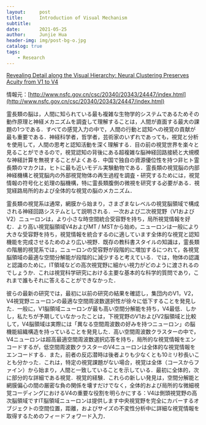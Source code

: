 ```yaml
---
layout:     post
title:      Introduction of Visual Mechanism
subtitle:    
date:       2021-05-25
author:     Junjie Hua
header-img: img/post-bg-o.jpg
catalog: true
tags:
    - Research
---
```


[Revealing Detail along the Visual Hierarchy: Neural Clustering Preserves Acuity from V1 to V4](https://www.cell.com/neuron/fulltext/S0896-6273(18)30186-7)

情報元：[http://www.nsfc.gov.cn/csc/20340/20343/24447/index.html](http://www.nsfc.gov.cn/csc/20340/20343/24447/index.html)

霊長類の脳は，人間に知られている最も複雑な生物学的システムであるためその動作原理と神経メカニズムを調査して理解することは，人間が直面する最大の課題の1つである．すべての感覚入力の中で，人間の行動と認知への視覚の貢献が最も重要である．神経科学者，哲学者，芸術家のいずれであっても，視覚と分析を使用して，人間の思考と認知活動を深く理解する．目の前の視覚世界を楽々と見ることができるので，視覚認知の背後にある超複雑な脳神経回路接続と大規模な神経計算を無視することがよくある．中国で独自の資源優位性を持つ非ヒト霊長類のマカクは，ヒトに最も近いモデル実験動物である．霊長類の視覚脳の内部神経機構と視覚脳内の外部視覚物体の再生過程を調査・研究するためには，視覚情報の符号化と処理の脳機構，特に霊長類腹側の微視を研究する必要がある．視覚経路局所的および全体的な視覚の脳のメカニズム．

霊長類の視覚系は通常，網膜から始まり，さまざまなレベルの視覚脳領域で構成される神経回路システムとして説明される．一次および二次視覚野（V1およびV2）ニューロンは，より小さな時空間統合受容野を持ち，局所視覚情報を好む．より高い視覚脳領域V4およびMT / MSTから始め，ニューロンは一般により大きな受容野を持ち，視覚情報を統合するのに適しています全体的な視覚と認知機能を完成させるためのより広い視野．既存の教科書スタイルの知識は，霊長類の階層的視覚系では，ニューロンの受容野が段階的に増加するにつれて，各視覚脳領域の最適な空間分解能が段階的に減少すると考えている．では，物体の認識と認識のために，IT領域などの高次視覚野に細かい視力がどのように渡されるのでしょうか．これは視覚科学研究における主要な基本的な科学的質問であり，これまで誰もそれに答えることができなかった．

彼らの最新の研究では，最初に以前の研究の結果を確認し，集団内のV1，V2，V4視覚野ニューロンの最適な空間周波数選択性が徐々に低下することを発見した．一般に，V1脳領域ニューロンが最も高い空間分解能を持ち，V4最低．しかし，私たちが予期していなかったことは，下視覚野のV1およびV2脳領域と比較して，V4脳領域は実際には「異なる空間周波数の好みを持つニューロン」の脳機能組織構造を持っていることを発見した．高い空間周波数クラスターの中で，V4ニューロンは超高最適空間周波数選択応答を持ち，局所的な視覚情報をエンコードするが，低空間周波数クラスターのV4ニューロンは全体的な視覚情報をエンコードする．また，前者の反応潜時は後者よりも少なくとも10ミリ秒長いことも分かった．これは，特定の視覚課題がない場合，視覚は全体（コースからファイン）から始まり，人間と一致していることを示している．最初に全体的，次に部分的な詳細である視覚．視覚的経験．これらの新しい発見は，空間分解能と網膜偏心の間の厳密な負の関係を壊すだけでなく，全体的および局所的な微細視覚コーディングにおけるV4の重要な役割を明らかにする：V4は側頭視覚野の高次脳領域ですIT脳領域ニューロンは提供します中央視覚野を完全にカバーするオブジェクトの空間位置，距離，およびサイズの不変性分析中に詳細な視覚情報を取得するためのフィードフォワード入力．
